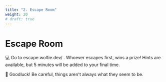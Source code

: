 ```yaml
---
title: "2. Escape Room"
weight: 20
# draft: true
---
```


# Escape Room


💻 Go to escape.wolfie.dev/ . Whoever escapes first, wins a prize! Hints are available, but 5 minutes will be added to your final time. 


🔎 Goodluck! Be careful, things aren't always what they seem to be. 